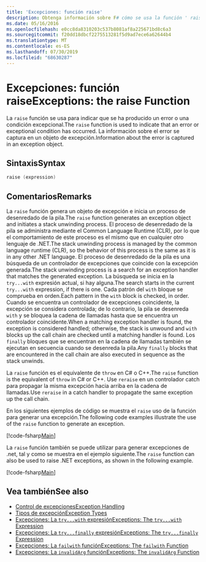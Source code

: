 ```yaml
---
title: 'Excepciones: función raise'
description: Obtenga información sobre F# cómo se usa la función ' raise ' para indicar que se ha producido un error o una condición excepcional.
ms.date: 05/16/2016
ms.openlocfilehash: e0cc8da8310203c537b8081af8a225671bd8c6a3
ms.sourcegitcommit: f20dd18dbcf2275513281f5d9ad7ece6a62644b4
ms.translationtype: MT
ms.contentlocale: es-ES
ms.lasthandoff: 07/30/2019
ms.locfileid: "68630287"
---
```

# <a name="exceptions-the-raise-function"></a><span data-ttu-id="3819e-103">Excepciones: función raise</span><span class="sxs-lookup"><span data-stu-id="3819e-103">Exceptions: the raise Function</span></span>

<span data-ttu-id="3819e-104">La `raise` función se usa para indicar que se ha producido un error o una condición excepcional.</span><span class="sxs-lookup"><span data-stu-id="3819e-104">The `raise` function is used to indicate that an error or exceptional condition has occurred.</span></span> <span data-ttu-id="3819e-105">La información sobre el error se captura en un objeto de excepción.</span><span class="sxs-lookup"><span data-stu-id="3819e-105">Information about the error is captured in an exception object.</span></span>

## <a name="syntax"></a><span data-ttu-id="3819e-106">Sintaxis</span><span class="sxs-lookup"><span data-stu-id="3819e-106">Syntax</span></span>

```fsharp
raise (expression)
```

## <a name="remarks"></a><span data-ttu-id="3819e-107">Comentarios</span><span class="sxs-lookup"><span data-stu-id="3819e-107">Remarks</span></span>

<span data-ttu-id="3819e-108">La `raise` función genera un objeto de excepción e inicia un proceso de desenredado de la pila.</span><span class="sxs-lookup"><span data-stu-id="3819e-108">The `raise` function generates an exception object and initiates a stack unwinding process.</span></span> <span data-ttu-id="3819e-109">El proceso de desenredado de la pila se administra mediante el Common Language Runtime (CLR), por lo que el comportamiento de este proceso es el mismo que en cualquier otro lenguaje de .NET.</span><span class="sxs-lookup"><span data-stu-id="3819e-109">The stack unwinding process is managed by the common language runtime (CLR), so the behavior of this process is the same as it is in any other .NET language.</span></span> <span data-ttu-id="3819e-110">El proceso de desenredado de la pila es una búsqueda de un controlador de excepciones que coincide con la excepción generada.</span><span class="sxs-lookup"><span data-stu-id="3819e-110">The stack unwinding process is a search for an exception handler that matches the generated exception.</span></span> <span data-ttu-id="3819e-111">La búsqueda se inicia en la `try...with` expresión actual, si hay alguna.</span><span class="sxs-lookup"><span data-stu-id="3819e-111">The search starts in the current `try...with` expression, if there is one.</span></span> <span data-ttu-id="3819e-112">Cada patrón del `with` bloque se comprueba en orden.</span><span class="sxs-lookup"><span data-stu-id="3819e-112">Each pattern in the `with` block is checked, in order.</span></span> <span data-ttu-id="3819e-113">Cuando se encuentra un controlador de excepciones coincidente, la excepción se considera controlada; de lo contrario, la pila se desenreda `with` y se bloquea la cadena de llamadas hasta que se encuentra un controlador coincidente.</span><span class="sxs-lookup"><span data-stu-id="3819e-113">When a matching exception handler is found, the exception is considered handled; otherwise, the stack is unwound and `with` blocks up the call chain are checked until a matching handler is found.</span></span> <span data-ttu-id="3819e-114">Los `finally` bloques que se encuentran en la cadena de llamadas también se ejecutan en secuencia cuando se desenreda la pila.</span><span class="sxs-lookup"><span data-stu-id="3819e-114">Any `finally` blocks that are encountered in the call chain are also executed in sequence as the stack unwinds.</span></span>

<span data-ttu-id="3819e-115">La `raise` función es el equivalente de `throw` en C# o C++.</span><span class="sxs-lookup"><span data-stu-id="3819e-115">The `raise` function is the equivalent of `throw` in C# or C++.</span></span> <span data-ttu-id="3819e-116">Use `reraise` en un controlador catch para propagar la misma excepción hacia arriba en la cadena de llamadas.</span><span class="sxs-lookup"><span data-stu-id="3819e-116">Use `reraise` in a catch handler to propagate the same exception up the call chain.</span></span>

<span data-ttu-id="3819e-117">En los siguientes ejemplos de código se muestra el `raise` uso de la función para generar una excepción.</span><span class="sxs-lookup"><span data-stu-id="3819e-117">The following code examples illustrate the use of the `raise` function to generate an exception.</span></span>

[!code-fsharp[Main](~/samples/snippets/fsharp/lang-ref-2/snippet5801.fs)]

<span data-ttu-id="3819e-118">La `raise` función también se puede utilizar para generar excepciones de .net, tal y como se muestra en el ejemplo siguiente.</span><span class="sxs-lookup"><span data-stu-id="3819e-118">The `raise` function can also be used to raise .NET exceptions, as shown in the following example.</span></span>

[!code-fsharp[Main](~/samples/snippets/fsharp/lang-ref-2/snippet5802.fs)]

## <a name="see-also"></a><span data-ttu-id="3819e-119">Vea también</span><span class="sxs-lookup"><span data-stu-id="3819e-119">See also</span></span>

- [<span data-ttu-id="3819e-120">Control de excepciones</span><span class="sxs-lookup"><span data-stu-id="3819e-120">Exception Handling</span></span>](index.md)
- [<span data-ttu-id="3819e-121">Tipos de excepción</span><span class="sxs-lookup"><span data-stu-id="3819e-121">Exception Types</span></span>](exception-types.md)
- [<span data-ttu-id="3819e-122">Excepciones: La `try...with` expresión</span><span class="sxs-lookup"><span data-stu-id="3819e-122">Exceptions: The `try...with` Expression</span></span>](the-try-with-expression.md)
- [<span data-ttu-id="3819e-123">Excepciones: La `try...finally` expresión</span><span class="sxs-lookup"><span data-stu-id="3819e-123">Exceptions: The `try...finally` Expression</span></span>](the-try-finally-expression.md)
- [<span data-ttu-id="3819e-124">Excepciones: La `failwith` función</span><span class="sxs-lookup"><span data-stu-id="3819e-124">Exceptions: The `failwith` Function</span></span>](the-failwith-function.md)
- [<span data-ttu-id="3819e-125">Excepciones: La `invalidArg` función</span><span class="sxs-lookup"><span data-stu-id="3819e-125">Exceptions: The `invalidArg` Function</span></span>](the-invalidArg-function.md)
